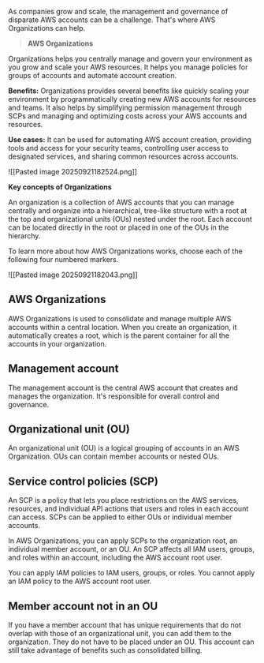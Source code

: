 As companies grow and scale, the management and governance of disparate AWS accounts can be a challenge. That's where AWS Organizations can help.

> **AWS Organizations**

Organizations helps you centrally manage and govern your environment as you grow and scale your AWS resources. It helps you manage policies for groups of accounts and automate account creation.

**Benefits:** Organizations provides several benefits like quickly scaling your environment by programmatically creating new AWS accounts for resources and teams. It also helps by simplifying permission management through SCPs and managing and optimizing costs across your AWS accounts and resources.

**Use cases:** It can be used for automating AWS account creation, providing tools and access for your security teams, controlling user access to designated services, and sharing common resources across accounts.

![[Pasted image 20250921182524.png]]

**Key concepts of Organizations**

An organization is a collection of AWS accounts that you can manage centrally and organize into a hierarchical, tree-like structure with a root at the top and organizational units (OUs) nested under the root. Each account can be located directly in the root or placed in one of the OUs in the hierarchy.

To learn more about how AWS Organizations works, choose each of the following four numbered markers.

![[Pasted image 20250921182043.png]]

## AWS Organizations

AWS Organizations is used to consolidate and manage multiple AWS accounts within a central location. When you create an organization, it automatically creates a root, which is the parent container for all the accounts in your organization.

## Management account

The management account is the central AWS account that creates and manages the organization. It's responsible for overall control and governance.

## Organizational unit (OU)

An organizational unit (OU) is a logical grouping of accounts in an AWS Organization. OUs can contain member accounts or nested OUs.

## Service control policies (SCP)

An SCP is a policy that lets you place restrictions on the AWS services, resources, and individual API actions that users and roles in each account can access. SCPs can be applied to either OUs or individual member accounts.

In AWS Organizations, you can apply SCPs to the organization root, an individual member account, or an OU. An SCP affects all IAM users, groups, and roles within an account, including the AWS account root user.

You can apply IAM policies to IAM users, groups, or roles. You cannot apply an IAM policy to the AWS account root user.

## Member account not in an OU

If you have a member account that has unique requirements that do not overlap with those of an organizational unit, you can add them to the organization. They do not have to be placed under an OU. This account can still take advantage of benefits such as consolidated billing.
